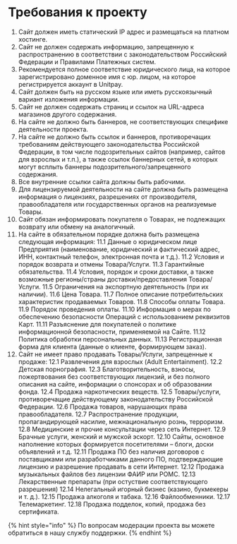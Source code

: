 # Требования к проекту

1. Сайт должен иметь статический IP адрес и размещаться на платном хостинге.  
2. Сайт не должен содержать информацию, запрещенную к распространению в соответствии с законодательством Российский Федерации и Правилами Платежных систем.  
3. Рекомендуется полное соответствие юридического лица, на которое зарегистрировано доменное имя с юр. лицом, на которое регистрируется аккаунт в Unitpay.  
4. Сайт должен быть на русском языке или иметь русскоязычный вариант изложения информации.  
5. Сайт не должен содержать страниц и ссылок на URL-адреса магазинов другого содержания. 
6. На сайте не должно быть баннеров, не соответствующих специфике деятельности проекта.  
7. На сайте не должно быть ссылок и баннеров, противоречащих требованиям действующего законодательства Российской Федерации, в том числе подозрительных сайтов \(например, сайтов для взрослых и т.п.\), а также ссылок баннерных сетей, в которых могут всплыть баннеры подозрительного/запрещенного содержания.  
8. Все внутренние ссылки сайта должны быть рабочими. 
9.  Для лицензируемой деятельности на сайте должна быть размещена информация о лицензиях, разрешениях от производителя, правообладателя или государственных органов на реализуемые Товары.  
10. Сайт обязан информировать покупателя о Товарах, не подлежащих возврату или обмену на аналогичный.  
11. На сайте в обязательном порядке должна быть размещена следующая информация:  11.1 Данные о юридическом лице Предприятия \(наименование, юридический и фактический адрес, ИНН, контактный телефон, электронная почта и т.д.\).  11.2 Условия и порядок возврата и отмены Товара/Услуги.  11.3 Гарантийные обязательства.  11.4 Условия, порядок и сроки доставки, а также возможные регионы/страны доставки/предоставления Товара/Услуги.  11.5 Ограничения на экспортную деятельность \(при их наличии\).  11.6 Цена Товара.  11.7 Полное описание потребительских характеристик продаваемых Товаров.  11.8 Способы оплаты Товара.  11.9 Порядок проведения оплаты.  11.10 Информация о мерах по обеспечению безопасности Операций с использованием реквизитов Карт.  11.11 Разъяснение для покупателей о политике информационной безопасности, применяемой на Сайте.  11.12 Политика обработки персональных данных.  11.13 Регистрационная форма для клиента \(данные о клиенте, формирующем заказ\). 
12. Сайт не имеет право продавать Товары/Услуги, запрещенные к продаже: 12.1 Развлечения для взрослых \(Adult Entertainment\). 12.2 Детская порнография. 12.3 Благотворительность, взносы, пожертвования без соответствующих лицензий, и без полного описания на сайте, информации о спонсорах и об образовании фонда. 12.4 Продажа наркотических веществ. 12.5 Товары/услуги, противоречащие действующему законодательству Российской Федерации. 12.6 Продажа товаров, нарушающих права правообладателя. 12.7 Распространение продукции, пропагандирующей насилие, межнациональную рознь, терроризм. 12.8 Медицинские и прочие консультации через сеть Интернет. 12.9 Брачные услуги, женский и мужской эскорт. 12.10 Сайты, основное наполнение которых формируется посетителями – блоги, доски объявлений и т.д. 12.11 Продажа ПО без наличия договоров с поставщиками или разработчиками данного ПО, подтверждающие лицензию и разрешение продавать в сети Интернет. 12.12 Продажа музыкальных файлов без лицензии ФАИР или РОМС. 12.13 Лекарственные препараты \(при остуствие соответствующего разрешения\) 12.14 Нелегальный игорный бизнес \(казино, букмекеры и т. д.\). 12.15 Продажа алкоголя и табака. 12.16 Файлообменники. 12.17 Телемаркетинг. 12.18 Продажа подделок, копий, продажа без сертификата. 

{% hint style="info" %}
По вопросам модерации проекта вы можете обратиться в нашу службу поддержки.
{% endhint %}

